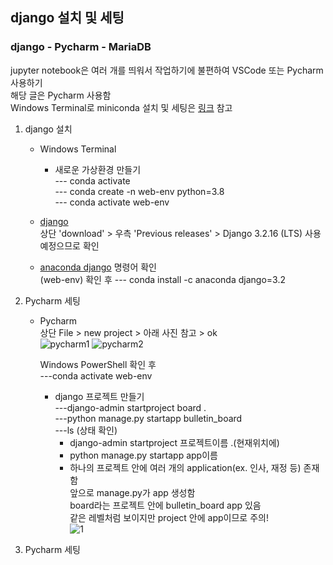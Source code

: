 ## django 설치 및 세팅
### django - Pycharm - MariaDB   
jupyter notebook은 여러 개를 띄워서 작업하기에 불편하여 VSCode 또는 Pycharm 사용하기   
해당 글은 Pycharm 사용함   
Windows Terminal로 miniconda 설치 및 세팅은 [링크](https://github.com/Son-Sumin/ml_dl/blob/main/%EC%B4%88%EA%B8%B0%EC%84%A4%EC%A0%95.md) 참고

1. django 설치   
   - Windows Terminal   
     - 새로운 가상환경 만들기   
      --- conda activate   
      --- conda create -n web-env python=3.8   
      --- conda activate web-env   
      
    - [django](https://www.djangoproject.com/)   
      상단 'download' > 우측 'Previous releases' > Django 3.2.16 (LTS) 사용 예정으므로 확인   
    - [anaconda django](https://anaconda.org/anaconda/django) 명령어 확인   
      (web-env) 확인 후
      --- conda install -c anaconda django=3.2   

2. Pycharm 세팅   
   - Pycharm   
     상단 File > new project > 아래 사진 참고 > ok     
     ![pycharm1](https://user-images.githubusercontent.com/114986832/210559528-cc534c3b-bc70-4ab2-a474-f11c6ac8adf6.png)
     ![pycharm2](https://user-images.githubusercontent.com/114986832/210559581-72eedc49-1853-429b-afda-8741d7dee543.png)
     
     Windows PowerShell 확인 후   
     ---conda activate web-env   
  
     - django 프로젝트 만들기   
      ---django-admin startproject board .   
      ---python manage.py startapp bulletin_board   
      ---ls (상태 확인)
         * django-admin startproject 프로젝트이름 .(현재위치에)   
         * python manage.py startapp app이름   
         * 하나의 프로젝트 안에 여러 개의 application(ex. 인사, 재정 등) 존재함   
           앞으로 manage.py가 app 생성함   
           board라는 프로젝트 안에 bulletin_board app 있음   
           같은 레벨처럼 보이지만 project 안에 app이므로 주의!   
           ![1](https://user-images.githubusercontent.com/114986832/210558986-fc7118c5-1425-4dde-adb2-b19715b5c015.PNG)
           
 3. Pycharm 세팅  
           
